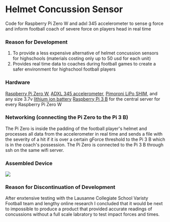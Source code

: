 # Helmet Concussion Sensor
Code for Raspberry Pi Zero W and adxl 345 accelerometer to sense g force and inform football coach of severe force on players head in real time

### Reason for Development
1. To provide a less expensive alternative of helmet concussion sensors for highschools (materials costing only up to 50 usd for each unit)
2. Provides real time data to coaches during football games to create a safer environment for highschool football players

### Hardware
[Raspberry Pi Zero W](https://www.adafruit.com/product/3400), [ADXL 345 accelerometer](https://www.adafruit.com/product/1231), [Pimoroni LiPo SHIM](https://www.adafruit.com/product/3196), and any size 3.7v [lithium ion battery](https://www.adafruit.com/?q=lithihium%20ion)
[Raspberry Pi 3 B](https://www.adafruit.com/product/3055) for the central server for every Raspberry Pi Zero W

### Networking (connecting the Pi Zero to the Pi 3 B)
The Pi Zero is inside the padding of the football player's helmet and processes all data from the accelerometer in real time and sends a file with the severity of a hit if it is over a certain gForce threshold to the Pi 3 B which is in the coach's possession. The Pi Zero is connected to the Pi 3 B through ssh on the same wifi server.

### Assembled Device
![](Helmet_Concussion_Sensor_Diagram.png)

### Reason for Discontinuation of Development
After enxtensive testing with the Lausanne Collegiate School Varisty Football team and lengthy online research I concluded that it would be next to impossible to produce a product that provided accurate readings of concussions without a full scale labratory to test impact forces and times.
